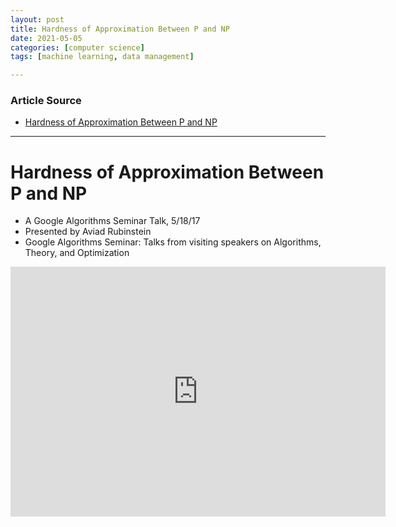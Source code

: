 ```yaml
---
layout: post
title: Hardness of Approximation Between P and NP
date: 2021-05-05
categories: [computer science]
tags: [machine learning, data management]

---
```


### Article Source

* [Hardness of Approximation Between P and NP](https://www.youtube.com/watch?v=0V5D1ZnfqXE)

---

# Hardness of Approximation Between P and NP

* A Google Algorithms Seminar Talk, 5/18/17
* Presented by Aviad Rubinstein
* Google Algorithms Seminar: Talks from visiting speakers on Algorithms, Theory, and Optimization

<iframe width="600" height="400" src="https://www.youtube.com/embed/0V5D1ZnfqXE" title="YouTube video player" frameborder="0" allow="accelerometer; autoplay; clipboard-write; encrypted-media; gyroscope; picture-in-picture" allowfullscreen></iframe>